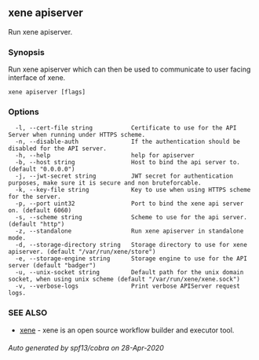 ## xene apiserver

Run xene apiserver.

### Synopsis

Run xene apiserver which can then be used to communicate to user facing interface of xene.

```
xene apiserver [flags]
```

### Options

```
  -l, --cert-file string           Certificate to use for the API Server when running under HTTPS scheme.
  -n, --disable-auth               If the authentication should be disabled for the API server.
  -h, --help                       help for apiserver
  -b, --host string                Host to bind the api server to. (default "0.0.0.0")
  -j, --jwt-secret string          JWT secret for authentication purposes, make sure it is secure and non bruteforcable.
  -k, --key-file string            Key to use when using HTTPS scheme for the server.
  -p, --port uint32                Port to bind the xene api server on. (default 6060)
  -s, --scheme string              Scheme to use for the api server. (default "http")
  -z, --standalone                 Run xene apiserver in standalone mode.
  -d, --storage-directory string   Storage directory to use for xene apiserver. (default "/var/run/xene/store")
  -e, --storage-engine string      Storage engine to use for the API server (default "badger")
  -u, --unix-socket string         Default path for the unix domain socket, when using unix scheme (default "/var/run/xene/xene.sock")
  -v, --verbose-logs               Print verbose APIServer request logs.
```

### SEE ALSO

* [xene](xene.md)	 - xene is an open source workflow builder and executor tool.

###### Auto generated by spf13/cobra on 28-Apr-2020
